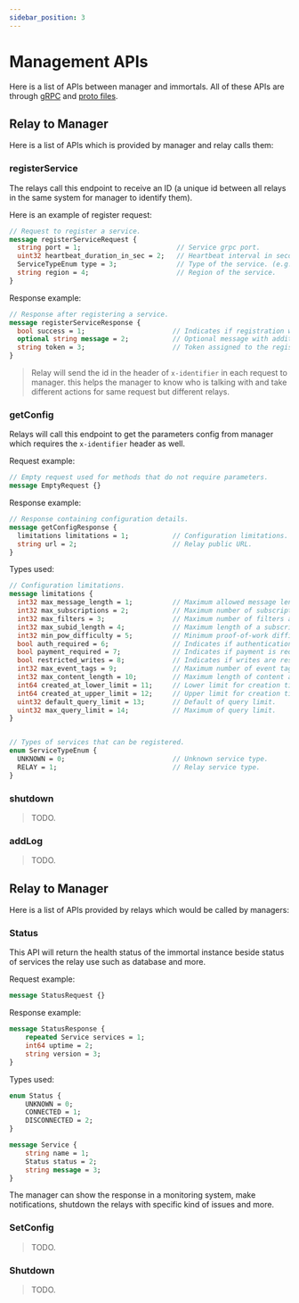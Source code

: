 ```yaml
---
sidebar_position: 3
---
```


# Management APIs

Here is a list of APIs between manager and immortals. All of these APIs are through [gRPC](https://grpc.io/) and [proto files](https://protobuf.dev/overview/).


## Relay to Manager

Here is a list of APIs which is provided by manager and relay calls them:

###  registerService

The relays call this endpoint to receive an ID (a unique id between all relays in the same system for manager to identify them). 

Here is an example of register request:

```proto
// Request to register a service.
message registerServiceRequest {
  string port = 1;                        // Service grpc port.
  uint32 heartbeat_duration_in_sec = 2;   // Heartbeat interval in seconds for calling Status endpoint of relay.
  ServiceTypeEnum type = 3;               // Type of the service. (e.g., RELAY)
  string region = 4;                      // Region of the service.
}
```

Response example:

```proto
// Response after registering a service.
message registerServiceResponse {
  bool success = 1;                      // Indicates if registration was successful.
  optional string message = 2;           // Optional message with additional information.
  string token = 3;                      // Token assigned to the registered service.
}
```

> Relay will send the id in the header of `x-identifier` in each request to manager. this helps the manager to know who is talking with and take different actions for same request but different relays.

### getConfig

Relays will call this endpoint to get the parameters config from manager which requires the `x-identifier` header as well.

Request example:

```proto
// Empty request used for methods that do not require parameters.
message EmptyRequest {}
```

Response example:

```proto
// Response containing configuration details.
message getConfigResponse {
  limitations limitations = 1;           // Configuration limitations.
  string url = 2;                        // Relay public URL.
}
```

Types used:

```proto
// Configuration limitations.
message limitations {
  int32 max_message_length = 1;          // Maximum allowed message length.
  int32 max_subscriptions = 2;           // Maximum number of subscriptions allowed.
  int32 max_filters = 3;                 // Maximum number of filters allowed.
  int32 max_subid_length = 4;            // Maximum length of a subscription ID.
  int32 min_pow_difficulty = 5;          // Minimum proof-of-work difficulty.
  bool auth_required = 6;                // Indicates if authentication is required.
  bool payment_required = 7;             // Indicates if payment is required.
  bool restricted_writes = 8;            // Indicates if writes are restricted.
  int32 max_event_tags = 9;              // Maximum number of event tags allowed.
  int32 max_content_length = 10;         // Maximum length of content allowed.
  int64 created_at_lower_limit = 11;     // Lower limit for creation timestamps.
  int64 created_at_upper_limit = 12;     // Upper limit for creation timestamps.
  uint32 default_query_limit = 13;       // Default of query limit.
  uint32 max_query_limit = 14;           // Maximum of query limit.
}


// Types of services that can be registered.
enum ServiceTypeEnum {
  UNKNOWN = 0;                           // Unknown service type.
  RELAY = 1;                             // Relay service type.
}
```


### shutdown

> TODO.

### addLog

> TODO.

## Relay to Manager

Here is a list of APIs provided by relays which would be called by managers:

### Status

This API will return the health status of the immortal instance beside status of services the relay use such as database and more.

Request example:

```proto
message StatusRequest {}
```

Response example:

```proto
message StatusResponse {
    repeated Service services = 1;
    int64 uptime = 2;
    string version = 3;
}
```

Types used:

```proto
enum Status {
    UNKNOWN = 0;
    CONNECTED = 1;
    DISCONNECTED = 2;
}

message Service {
    string name = 1;
    Status status = 2;
    string message = 3;
}
```

The manager can show the response in a monitoring system, make notifications, shutdown the relays with specific kind of issues and more.

### SetConfig

> TODO.

### Shutdown

> TODO.
